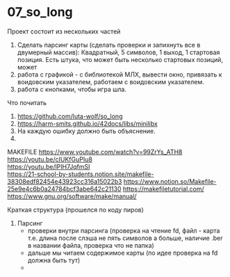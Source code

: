 # 07_so_long

Проект состоит из нескольких частей

1. Сделать парсинг карты (сделать проверки и запихнуть все в двумерный массив): 
Квадратный, 5 символов, 1 выход, 1 стартовая позиция. 
Есть штука, что может быть несколько стартовых позиций, может 
3. работа с графикой - с библиотекой МЛХ, вывести окно, привязать к воидовским указателем, работаем с воидовским указателем. 
4. работа с кнопками, чтобы игра шла. 


Что почитать
1. https://github.com/luta-wolf/so_long
2. https://harm-smits.github.io/42docs/libs/minilibx
3. На каждую ошибку должно быть объяснение. 
4. 

MAKEFILE
https://www.youtube.com/watch?v=99ZrYs_ATH8   
https://youtu.be/cIUKfGuPIu8  
https://youtu.be/lPIH7JqfmSI  
https://21-school-by-students.notion.site/makefile-38308edf82454e43923cc316a15022b3
https://www.notion.so/Makefile-25e9e4c6b0a24784bcf3abe642c21130
https://makefiletutorial.com/  
https://www.gnu.org/software/make/manual/

Краткая структура (прошелся по коду пиров)
1. Парсинг 
   - проверки внутри парсинга (проверка на чтение fd, файл - карта т.е. длина после слэша не пять символов а больше, 
   наличие .ber в названии файла, проверка что не папка)
   - дальше мы читаем содержимое карты (по идее проверка на fd должна быть тут)
   - 
